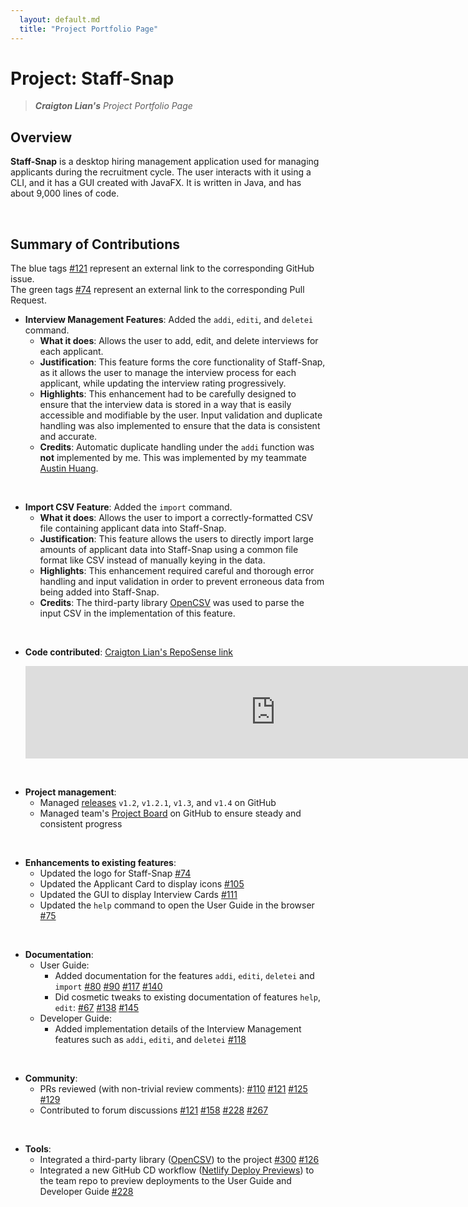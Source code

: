 ```yaml
---
  layout: default.md
  title: "Project Portfolio Page"
---
```


# Project: Staff-Snap

> ***Craigton Lian's*** *Project Portfolio Page*<br>

## Overview
**Staff-Snap** is a desktop hiring management application used for managing applicants during the recruitment cycle. The user interacts with it using a CLI, and it has a GUI created with JavaFX. It is written in Java, and has about 9,000 lines of code.

<br>

## Summary of Contributions

<box type="tip">

The blue tags <a href="https://github.com/nus-cs2103-AY2324S1/forum/issues/121" class="badge rounded-pill bg-primary">\#121</a> represent an external link to the corresponding GitHub issue.<br>
The green tags <a href="https://github.com/AY2324S1-CS2103T-W08-1/tp/pull/74" class="badge rounded-pill bg-success">\#74</a> represent an external link to the corresponding Pull Request.

</box>

* **Interview Management Features**: Added the `addi`, `editi`, and `deletei` command.
  * **What it does**: Allows the user to add, edit, and delete interviews for each applicant.
  * **Justification**: This feature forms the core functionality of Staff-Snap, as it allows the user to manage the interview process for each applicant, while updating the interview rating progressively.
  * **Highlights**: This enhancement had to be carefully designed to ensure that the interview data is stored in a way that is easily accessible and modifiable by the user. Input validation and duplicate handling was also implemented to ensure that the data is consistent and accurate.
  * **Credits**: Automatic duplicate handling under the `addi` function was **not** implemented by me. This was implemented by my teammate [Austin Huang](https://ay2324s1-cs2103t-w08-1.github.io/tp/team/austinhuang1203.html).

<br>

* **Import CSV Feature**: Added the `import` command.
  * **What it does**: Allows the user to import a correctly-formatted CSV file containing applicant data into Staff-Snap.
  * **Justification**: This feature allows the users to directly import large amounts of applicant data into Staff-Snap using a common file format like CSV instead of manually keying in the data.
  * **Highlights**: This enhancement required careful and thorough error handling and input validation in order to prevent erroneous data from being added into Staff-Snap. 
  * **Credits**: The third-party library [OpenCSV](https://opencsv.sourceforge.net/) was used to parse the input CSV in the implementation of this feature.

<br>

* **Code contributed**: [Craigton Lian's RepoSense link](https://nus-cs2103-ay2324s1.github.io/tp-dashboard/?search=craigtonlian&breakdown=true)

  <iframe src="https://nus-cs2103-ay2324s1.github.io/tp-dashboard/#/widget/?search=craigtonlian&breakdown=false&sort=groupTitle%20dsc&sortWithin=title&since=2023-09-22&timeframe=commit&mergegroup=&groupSelect=groupByRepos&chartGroupIndex=0&chartIndex=0" frameBorder="0" width="800px" height="148px"></iframe>

<br>

* **Project management**:
  * Managed [releases](https://github.com/AY2324S1-CS2103T-W08-1/tp/releases) `v1.2`, `v1.2.1`, `v1.3`, and `v1.4` on GitHub
  * Managed team's [Project Board](https://github.com/orgs/AY2324S1-CS2103T-W08-1/projects/1) on GitHub to ensure steady and consistent progress

<br>

* **Enhancements to existing features**:
  * Updated the logo for Staff-Snap <a href="https://github.com/AY2324S1-CS2103T-W08-1/tp/pull/74" class="badge rounded-pill bg-success">\#74</a>
  * Updated the Applicant Card to display icons <a href="https://github.com/AY2324S1-CS2103T-W08-1/tp/pull/105" class="badge rounded-pill bg-success">\#105</a>
  * Updated the GUI to display Interview Cards <a href="https://github.com/AY2324S1-CS2103T-W08-1/tp/pull/111" class="badge rounded-pill bg-success">\#111</a>
  * Updated the `help` command to open the User Guide in the browser <a href="https://github.com/AY2324S1-CS2103T-W08-1/tp/pull/75" class="badge rounded-pill bg-success">\#75</a>

<br>

* **Documentation**:
  * User Guide:
    * Added documentation for the features `addi`, `editi`, `deletei` and `import` <a href="https://github.com/AY2324S1-CS2103T-W08-1/tp/pull/80" class="badge rounded-pill bg-success">\#80</a> <a href="https://github.com/AY2324S1-CS2103T-W08-1/tp/pull/90" class="badge rounded-pill bg-success">\#90</a> <a href="https://github.com/AY2324S1-CS2103T-W08-1/tp/pull/117" class="badge rounded-pill bg-success">\#117</a> <a href="https://github.com/AY2324S1-CS2103T-W08-1/tp/pull/140" class="badge rounded-pill bg-success">\#140</a>
    * Did cosmetic tweaks to existing documentation of features `help`, `edit`: <a href="https://github.com/AY2324S1-CS2103T-W08-1/tp/pull/67" class="badge rounded-pill bg-success">\#67</a> <a href="https://github.com/AY2324S1-CS2103T-W08-1/tp/pull/138" class="badge rounded-pill bg-success">\#138</a> <a href="https://github.com/AY2324S1-CS2103T-W08-1/tp/pull/145" class="badge rounded-pill bg-success">\#145</a>
  * Developer Guide:
    * Added implementation details of the Interview Management features such as `addi`, `editi`, and `deletei` <a href="https://github.com/AY2324S1-CS2103T-W08-1/tp/pull/118" class="badge rounded-pill bg-success">\#118</a>

<br>

* **Community**:
  * PRs reviewed (with non-trivial review comments):
    <a href="https://github.com/AY2324S1-CS2103T-W08-1/tp/pull/110" class="badge rounded-pill bg-success">\#110</a> <a href="https://github.com/AY2324S1-CS2103T-W08-1/tp/pull/121" class="badge rounded-pill bg-success">\#121</a> <a href="https://github.com/AY2324S1-CS2103T-W08-1/tp/pull/125" class="badge rounded-pill bg-success">\#125</a> <a href="https://github.com/AY2324S1-CS2103T-W08-1/tp/pull/129" class="badge rounded-pill bg-success">\#129</a>  
  * Contributed to forum discussions <a href="https://github.com/nus-cs2103-AY2324S1/forum/issues/121" class="badge rounded-pill bg-primary">\#121</a> <a href="https://github.com/nus-cs2103-AY2324S1/forum/issues/158" class="badge rounded-pill bg-primary">\#158</a> <a href="https://github.com/nus-cs2103-AY2324S1/forum/issues/228" class="badge rounded-pill bg-primary">\#228</a> <a href="https://github.com/nus-cs2103-AY2324S1/forum/issues/267" class="badge rounded-pill bg-primary">\#267</a>

<br>

* **Tools**:
  * Integrated a third-party library ([OpenCSV](https://opencsv.sourceforge.net/)) to the project <a href="https://github.com/nus-cs2103-AY2324S1/forum/issues/300" class="badge rounded-pill bg-primary">\#300</a> <a href="https://github.com/AY2324S1-CS2103T-W08-1/tp/pull/126" class="badge rounded-pill bg-success">\#126</a>
  * Integrated a new GitHub CD workflow ([Netlify Deploy Previews](https://docs.netlify.com/site-deploys/deploy-previews/)) to the team repo to preview deployments to the User Guide and Developer Guide <a href="https://github.com/nus-cs2103-AY2324S1/forum/issues/228" class="badge rounded-pill bg-primary">\#228</a>
